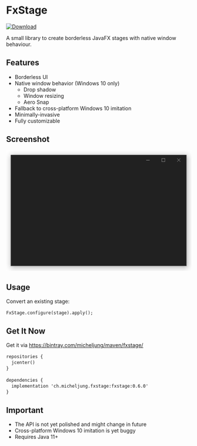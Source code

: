 # FxStage

[ ![Download](https://api.bintray.com/packages/micheljung/maven/fxstage/images/download.svg) ](https://bintray.com/micheljung/maven/fxstage/_latestVersion)

A small library to create borderless JavaFX stages with native window behaviour.

## Features

* Borderless UI
* Native window behavior (Windows 10 only)
  * Drop shadow
  * Window resizing
  * Aero Snap
* Fallback to cross-platform Windows 10 imitation
* Minimally-invasive
* Fully customizable

## Screenshot

![Screenshot](media/screenshot.png)

## Usage

Convert an existing stage:

```
FxStage.configure(stage).apply();
```

## Get It Now

Get it via https://bintray.com/micheljung/maven/fxstage/

```
repositories {
  jcenter()
}

dependencies {
  implementation 'ch.micheljung.fxstage:fxstage:0.6.0'
}
```

## Important

* The API is not yet polished and might change in future
* Cross-platform Windows 10 imitation is yet buggy
* Requires Java 11+
